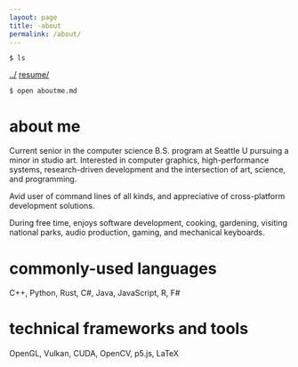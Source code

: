 ```yaml
---
layout: page
title: -about
permalink: /about/
---
```


```
$ ls
```
<a href="/">../</a>
<a href="https://resume.devon.engineering">resume/</a>

```
$ open aboutme.md
```

# about me

Current senior in the computer science B.S. program at Seattle U pursuing a minor in studio art. Interested in computer graphics, high-performance systems, research-driven development and the intersection of art, science, and programming.    

Avid user of command lines of all kinds, and appreciative of cross-platform development solutions.   

During free time, enjoys software development, cooking, gardening, visiting national parks, audio production, gaming, and mechanical keyboards.  

# commonly-used languages

C++, Python, Rust, C#, Java, JavaScript, R,  F#

# technical frameworks and tools

OpenGL, Vulkan, CUDA, OpenCV, p5.js, LaTeX
